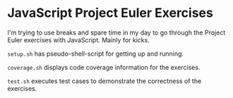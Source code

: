 # JavaScript Project Euler Exercises

I'm trying to use breaks and spare time in my day to go through the Project
Euler exercises with JavaScript. Mainly for kicks.

`setup.sh` has pseudo-shell-script for getting up and running.

`coverage.sh` displays code coverage information for the exercises.

`test.sh` executes test cases to demonstrate the correctness of the exercises.
